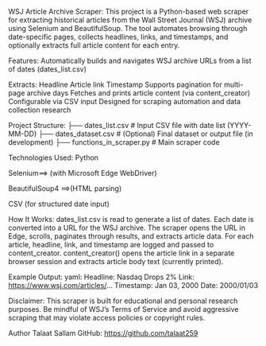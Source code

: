 WSJ Article Archive Scraper:
This project is a Python-based web scraper for extracting historical articles from the Wall Street Journal (WSJ) archive using Selenium and BeautifulSoup. The tool automates browsing through date-specific pages, collects headlines, links, and timestamps, and optionally extracts full article content for each entry.

Features:
  Automatically builds and navigates WSJ archive URLs from a list of dates (dates_list.csv)

Extracts:
  Headline
  Article link
  Timestamp
  Supports pagination for multi-page archive days
  Fetches and prints article content (via content_creator)
  Configurable via CSV input
Designed for scraping automation and data collection research

Project Structure:
├── dates_list.csv            # Input CSV file with date list (YYYY-MM-DD)
├── dates_dataset.csv         # (Optional) Final dataset or output file (in development)
├── functions_in_scraper.py   # Main scraper code

Technologies Used:
  Python

Selenium==> (with Microsoft Edge WebDriver)

BeautifulSoup4 ==>(HTML parsing)

CSV (for structured date input)

How It Works:
  dates_list.csv is read to generate a list of dates.
  Each date is converted into a URL for the WSJ archive.
  The scraper opens the URL in Edge, scrolls, paginates through results, and extracts article data.
  For each article, headline, link, and timestamp are logged and passed to content_creator.
  content_creator() opens the article link in a separate browser session and extracts article body text (currently printed).
  
Example Output:
  yaml:
  Headline: Nasdaq Drops 2%
  Link: https://www.wsj.com/articles/...
  Timestamp: Jan 03, 2000
  Date: 2000/01/03


Disclaimer:
This scraper is built for educational and personal research purposes. Be mindful of WSJ’s Terms of Service and avoid aggressive scraping that may violate access policies or copyright rules.

Author
Talaat Sallam
GitHub: https://github.com/talaat259

